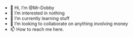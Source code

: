 - 👋 Hi, I’m @Mr-Dobby
- 👀 I’m interested in nothing
- 🌱 I’m currently learning stuff
- 💞️ I’m looking to collaborate on anything involving money
- 📫 How to reach me here.

<!---
Mr-Dobby/Mr-Dobby is a ✨ special ✨ repository because its `README.md` (this file) appears on your GitHub profile.
You can click the Preview link to take a look at your changes.
--->
